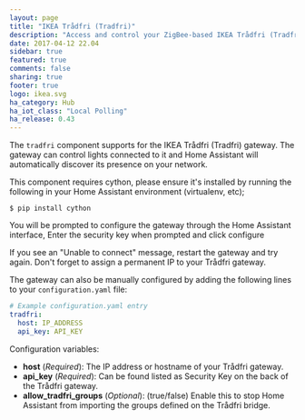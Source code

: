 ```yaml
---
layout: page
title: "IKEA Trådfri (Tradfri)"
description: "Access and control your ZigBee-based IKEA Trådfri (Tradfri) devices."
date: 2017-04-12 22.04
sidebar: true
featured: true
comments: false
sharing: true
footer: true
logo: ikea.svg
ha_category: Hub
ha_iot_class: "Local Polling"
ha_release: 0.43
---
```


The `tradfri` component supports for the IKEA Trådfri (Tradfri) gateway. The gateway can control lights connected to it and Home Assistant will automatically discover its presence on your network.

This component requires cython, please ensure it's installed by running the following in your Home Assistant environment (virtualenv, etc);

```
$ pip install cython
```

You will be prompted to configure the gateway through the Home Assistant interface, Enter the security key when prompted and click configure

<p class='note'>
If you see an "Unable to connect" message, restart the gateway and try again. Don't forget to assign a permanent IP to your Trådfri gateway.
</p>

The gateway can also be manually configured by adding the following lines to your `configuration.yaml` file:

```yaml
# Example configuration.yaml entry
tradfri:
  host: IP_ADDRESS
  api_key: API_KEY
```

Configuration variables:

 - **host** (*Required*): The IP address or hostname of your Trådfri gateway.
 - **api_key** (*Required*): Can be found listed as Security Key on the back of the Trådfri gateway.
 - **allow_tradfri_groups** (*Optional*): (true/false) Enable this to stop Home Assistant from importing the groups defined on the Trådfri bridge.
